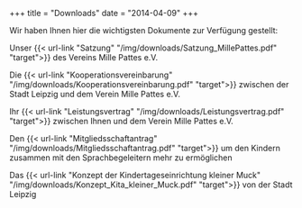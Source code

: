 +++
title = "Downloads"
date = "2014-04-09"
+++

Wir haben Ihnen hier die wichtigsten Dokumente zur Verfügung gestellt:

Unser {{< url-link "Satzung" "/img/downloads/Satzung_MillePattes.pdf" "target">}} des Vereins Mille Pattes e.V.



Die {{< url-link "Kooperationsvereinbarung" "/img/downloads/Kooperationsvereinbarung.pdf" "target">}} zwischen der Stadt Leipzig und dem Verein Mille Pattes e.V. 



Ihr {{< url-link "Leistungsvertrag" "/img/downloads/Leistungsvertrag.pdf" "target">}} zwischen Ihnen und dem Verein Mille Pattes e.V. 




Den {{< url-link "Mitgliedsschaftantrag" "/img/downloads/Mitgliedsschaftantrag.pdf" "target">}} um den Kindern zusammen mit den Sprachbegeleitern mehr zu ermöglichen 




Das {{< url-link "Konzept der Kindertageseinrichtung kleiner Muck" "/img/downloads/Konzept_Kita_kleiner_Muck.pdf" "target">}} von der Stadt Leipzig



